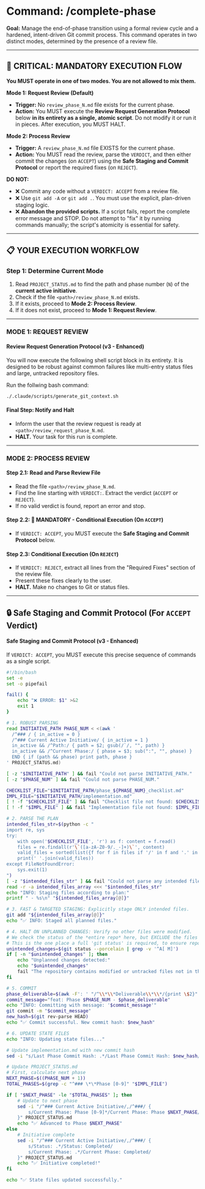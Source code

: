 # Command: /complete-phase

**Goal:** Manage the end-of-phase transition using a formal review cycle and a hardened, intent-driven Git commit process. This command operates in two distinct modes, determined by the presence of a review file.

---

## 🔴 **CRITICAL: MANDATORY EXECUTION FLOW**

**You MUST operate in one of two modes. You are not allowed to mix them.**

**Mode 1: Request Review (Default)**
*   **Trigger:** No `review_phase_N.md` file exists for the current phase.
*   **Action:** You MUST execute the **Review Request Generation Protocol** below **in its entirety as a single, atomic script**. Do not modify it or run it in pieces. After execution, you MUST HALT.

**Mode 2: Process Review**
*   **Trigger:** A `review_phase_N.md` file EXISTS for the current phase.
*   **Action:** You MUST read the review, parse the `VERDICT`, and then either commit the changes (on `ACCEPT`) using the **Safe Staging and Commit Protocol** or report the required fixes (on `REJECT`).

**DO NOT:**
-   ❌ Commit any code without a `VERDICT: ACCEPT` from a review file.
-   ❌ Use `git add -A` or `git add .`. You must use the explicit, plan-driven staging logic.
-   ❌ **Abandon the provided scripts.** If a script fails, report the complete error message and STOP. Do not attempt to "fix" it by running commands manually; the script's atomicity is essential for safety.

---

## 📋 **YOUR EXECUTION WORKFLOW**

### Step 1: Determine Current Mode
1.  Read `PROJECT_STATUS.md` to find the path and phase number (`N`) of the **current active initiative**.
2.  Check if the file `<path>/review_phase_N.md` exists.
3.  If it exists, proceed to **Mode 2: Process Review**.
4.  If it does not exist, proceed to **Mode 1: Request Review**.

---

### **MODE 1: REQUEST REVIEW**

#### **Review Request Generation Protocol (v3 - Enhanced)**
You will now execute the following shell script block in its entirety. It is designed to be robust against common failures like multi-entry status files and large, untracked repository files.

Run the follwing bash command:
```bash
./.claude/scripts/generate_git_context.sh 
```

#### **Final Step: Notify and Halt**
-   Inform the user that the review request is ready at `<path>/review_request_phase_N.md`.
-   **HALT.** Your task for this run is complete.

---

### **MODE 2: PROCESS REVIEW**

#### Step 2.1: Read and Parse Review File
-   Read the file `<path>/review_phase_N.md`.
-   Find the line starting with `VERDICT:`. Extract the verdict (`ACCEPT` or `REJECT`).
-   If no valid verdict is found, report an error and stop.

#### Step 2.2: 🔴 MANDATORY - Conditional Execution (On `ACCEPT`)
-   If `VERDICT: ACCEPT`, you MUST execute the **Safe Staging and Commit Protocol** below.

#### Step 2.3: Conditional Execution (On `REJECT`)
-   If `VERDICT: REJECT`, extract all lines from the "Required Fixes" section of the review file.
-   Present these fixes clearly to the user.
-   **HALT.** Make no changes to Git or status files.

---

## 🔒 **Safe Staging and Commit Protocol (For `ACCEPT` Verdict)**

#### **Safe Staging and Commit Protocol (v3 - Enhanced)**
If `VERDICT: ACCEPT`, you MUST execute this precise sequence of commands as a single script.

```bash
#!/bin/bash
set -e
set -o pipefail

fail() {
    echo "❌ ERROR: $1" >&2
    exit 1
}

# 1. ROBUST PARSING
read INITIATIVE_PATH PHASE_NUM < <(awk '
  /^### / { in_active = 0 }
  /^### Current Active Initiative/ { in_active = 1 }
  in_active && /^Path:/ { path = $2; gsub(/`/, "", path) }
  in_active && /^Current Phase:/ { phase = $3; sub(":", "", phase) }
  END { if (path && phase) print path, phase }
' PROJECT_STATUS.md)

[ -z "$INITIATIVE_PATH" ] && fail "Could not parse INITIATIVE_PATH."
[ -z "$PHASE_NUM" ] && fail "Could not parse PHASE_NUM."

CHECKLIST_FILE="$INITIATIVE_PATH/phase_${PHASE_NUM}_checklist.md"
IMPL_FILE="$INITIATIVE_PATH/implementation.md"
[ ! -f "$CHECKLIST_FILE" ] && fail "Checklist file not found: $CHECKLIST_FILE."
[ ! -f "$IMPL_FILE" ] && fail "Implementation file not found: $IMPL_FILE."

# 2. PARSE THE PLAN
intended_files_str=$(python -c "
import re, sys
try:
    with open('$CHECKLIST_FILE', 'r') as f: content = f.read()
    files = re.findall(r'\`([a-zA-Z0-9/._-]+)\`', content)
    valid_files = sorted(list({f for f in files if '/' in f and '.' in f}))
    print(' '.join(valid_files))
except FileNotFoundError:
    sys.exit(1)
")
[ -z "$intended_files_str" ] && fail "Could not parse any intended files from checklist."
read -r -a intended_files_array <<< "$intended_files_str"
echo "INFO: Staging files according to plan:"
printf " - %s\n" "${intended_files_array[@]}"

# 3. FAST & TARGETED STAGING: Explicitly stage ONLY intended files.
git add "${intended_files_array[@]}"
echo "✅ INFO: Staged all planned files."

# 4. HALT ON UNPLANNED CHANGES: Verify no other files were modified.
# We check the status of the *entire repo* here, but EXCLUDE the files we just staged.
# This is the one place a full 'git status' is required, to ensure repo cleanliness.
unintended_changes=$(git status --porcelain | grep -v '^A[ M]')
if [ -n "$unintended_changes" ]; then
    echo "Unplanned changes detected:"
    echo "$unintended_changes"
    fail "The repository contains modified or untracked files not in the phase plan. Please revert them or add them to the checklist."
fi

# 5. COMMIT
phase_deliverable=$(awk -F': ' "/^\\*\\*Deliverable\\*\\*/{print \$2}" "$IMPL_FILE" | head -n 1)
commit_message="feat: Phase $PHASE_NUM - $phase_deliverable"
echo "INFO: Committing with message: '$commit_message'"
git commit -m "$commit_message"
new_hash=$(git rev-parse HEAD)
echo "✅ Commit successful. New commit hash: $new_hash"

# 6. UPDATE STATE FILES
echo "INFO: Updating state files..."

# Update implementation.md with new commit hash
sed -i "s/Last Phase Commit Hash: .*/Last Phase Commit Hash: $new_hash/" "$IMPL_FILE"

# Update PROJECT_STATUS.md
# First, calculate next phase
NEXT_PHASE=$((PHASE_NUM + 1))
TOTAL_PHASES=$(grep -c "^### \*\*Phase [0-9]" "$IMPL_FILE")

if [ "$NEXT_PHASE" -le "$TOTAL_PHASES" ]; then
    # Update to next phase
    sed -i "/^### Current Active Initiative/,/^###/ {
        s/Current Phase: Phase [0-9]*/Current Phase: Phase $NEXT_PHASE/
    }" PROJECT_STATUS.md
    echo "✅ Advanced to Phase $NEXT_PHASE"
else
    # Initiative complete
    sed -i "/^### Current Active Initiative/,/^###/ {
        s/Status: .*/Status: Completed/
        s/Current Phase: .*/Current Phase: Completed/
    }" PROJECT_STATUS.md
    echo "✅ Initiative completed!"
fi

echo "✅ State files updated successfully."
```
